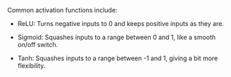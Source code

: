 Common activation functions include:

- ReLU: Turns negative inputs to 0 and keeps positive inputs as they are.

- Sigmoid: Squashes inputs to a range between 0 and 1, like a smooth on/off switch.

- Tanh: Squashes inputs to a range between -1 and 1, giving a bit more flexibility.
